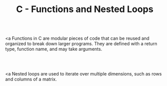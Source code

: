 <h1 align="center"> C - Functions and Nested Loops </h1>
 
 <br />
 <br />

<a Functions in C </strong></a> 
are modular pieces of code that can be reused and organized to break down larger programs. They are defined with a return type, function name, and may take arguments.

 <br />
 <br />

<a Nested loops </strong></a>
are used to iterate over multiple dimensions, such as rows and columns of a matrix.
